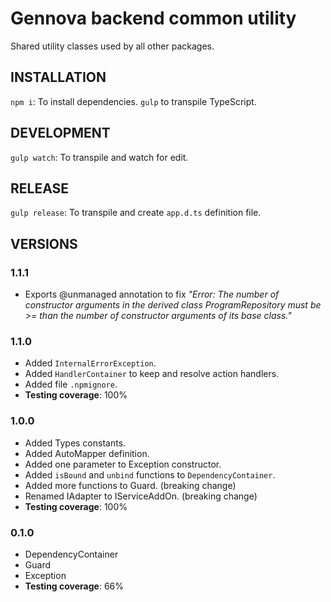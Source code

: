 # Gennova backend common utility

Shared utility classes used by all other packages.

## INSTALLATION

`npm i`: To install dependencies.
`gulp` to transpile TypeScript.

## DEVELOPMENT

`gulp watch`: To transpile and watch for edit.

## RELEASE

`gulp release`: To transpile and create `app.d.ts` definition file.

## VERSIONS

### 1.1.1
- Exports @unmanaged annotation to fix _"Error: The number of constructor arguments in the derived class ProgramRepository must be >= than the number of constructor arguments of its base class."_

### 1.1.0
- Added `InternalErrorException`.
- Added `HandlerContainer` to keep and resolve action handlers.
- Added file `.npmignore`.
- **Testing coverage**: 100%

### 1.0.0
- Added Types constants.
- Added AutoMapper definition.
- Added one parameter to Exception constructor.
- Added `isBound` and `unbind` functions to `DependencyContainer`.
- Added more functions to Guard. (breaking change)
- Renamed IAdapter to IServiceAddOn. (breaking change)
- **Testing coverage**: 100%

### 0.1.0
- DependencyContainer
- Guard
- Exception
- **Testing coverage**: 66%